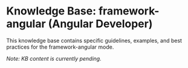 # Knowledge Base: framework-angular (Angular Developer)

This knowledge base contains specific guidelines, examples, and best practices for the framework-angular mode.

*Note: KB content is currently pending.*
